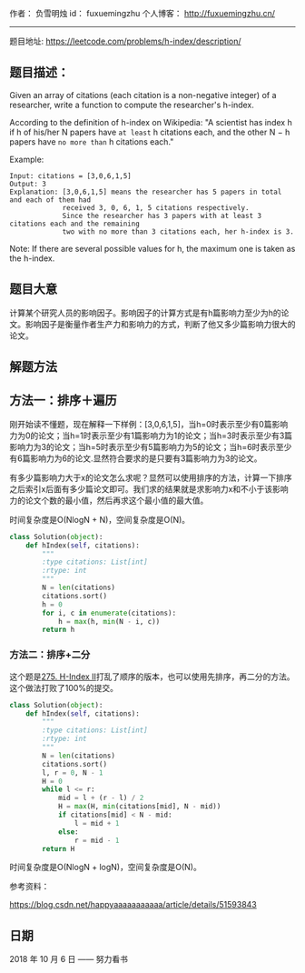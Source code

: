 作者： 		负雪明烛 
id：				fuxuemingzhu
个人博客：	http://fuxuemingzhu.cn/

---

题目地址: https://leetcode.com/problems/h-index/description/

## 题目描述：

Given an array of citations (each citation is a non-negative integer) of a researcher, write a function to compute the researcher's h-index.

According to the definition of h-index on Wikipedia: "A scientist has index h if h of his/her N papers have ``at least`` h citations each, and the other N − h papers have ``no more than`` h citations each."

Example:

    Input: citations = [3,0,6,1,5]
    Output: 3 
    Explanation: [3,0,6,1,5] means the researcher has 5 papers in total and each of them had 
                 received 3, 0, 6, 1, 5 citations respectively. 
                 Since the researcher has 3 papers with at least 3 citations each and the remaining 
                 two with no more than 3 citations each, her h-index is 3.

Note: If there are several possible values for h, the maximum one is taken as the h-index.


## 题目大意

计算某个研究人员的影响因子。影响因子的计算方式是有h篇影响力至少为h的论文。影响因子是衡量作者生产力和影响力的方式，判断了他又多少篇影响力很大的论文。

## 解题方法

## 方法一：排序＋遍历

刚开始读不懂题，现在解释一下样例：[3,0,6,1,5]，当h=0时表示至少有0篇影响力为0的论文；当h=1时表示至少有1篇影响力为1的论文；当h=3时表示至少有3篇影响力为3的论文；当h=5时表示至少有5篇影响力为5的论文；当h=6时表示至少有6篇影响力为6的论文.显然符合要求的是只要有3篇影响力为3的论文。

有多少篇影响力大于x的论文怎么求呢？显然可以使用排序的方法，计算一下排序之后索引x后面有多少篇论文即可。我们求的结果就是求影响力x和不小于该影响力的论文个数的最小值，然后再求这个最小值的最大值。

时间复杂度是O(NlogN + N)，空间复杂度是O(N)。

```python
class Solution(object):
    def hIndex(self, citations):
        """
        :type citations: List[int]
        :rtype: int
        """
        N = len(citations)
        citations.sort()
        h = 0
        for i, c in enumerate(citations):
            h = max(h, min(N - i, c))
        return h
```

### 方法二：排序+二分

这个题是[275. H-Index II][1]打乱了顺序的版本，也可以使用先排序，再二分的方法。这个做法打败了100%的提交。

```python
class Solution(object):
    def hIndex(self, citations):
        """
        :type citations: List[int]
        :rtype: int
        """
        N = len(citations)
        citations.sort()
        l, r = 0, N - 1
        H = 0
        while l <= r:
            mid = l + (r - l) / 2
            H = max(H, min(citations[mid], N - mid))
            if citations[mid] < N - mid:
                l = mid + 1
            else:
                r = mid - 1
        return H
```

时间复杂度是O(NlogN + logN)，空间复杂度是O(N)。

参考资料：

https://blog.csdn.net/happyaaaaaaaaaaa/article/details/51593843

## 日期

2018 年 10 月 6 日 —— 努力看书


  [1]: https://blog.csdn.net/fuxuemingzhu/article/details/82949743
